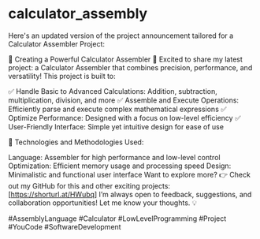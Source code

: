 # calculator_assembly

Here's an updated version of the project announcement tailored for a Calculator Assembler Project:

🌟 Creating a Powerful Calculator Assembler 🌟
Excited to share my latest project: a Calculator Assembler that combines precision, performance, and versatility! This project is built to:

✅ Handle Basic to Advanced Calculations: Addition, subtraction, multiplication, division, and more
✅ Assemble and Execute Operations: Efficiently parse and execute complex mathematical expressions
✅ Optimize Performance: Designed with a focus on low-level efficiency
✅ User-Friendly Interface: Simple yet intuitive design for ease of use

🎯 Technologies and Methodologies Used:

Language: Assembler for high performance and low-level control
Optimization: Efficient memory usage and processing speed
Design: Minimalistic and functional user interface
Want to explore more?
👉 Check out my GitHub for this and other exciting projects:[https://shorturl.at/HWubq]
I’m always open to feedback, suggestions, and collaboration opportunities! Let me know your thoughts. 💡

#AssemblyLanguage #Calculator #LowLevelProgramming #Project #YouCode #SoftwareDevelopment
